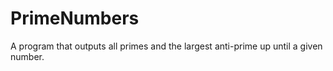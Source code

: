 # PrimeNumbers
A program that outputs all primes and the largest anti-prime up until a given number.
 

